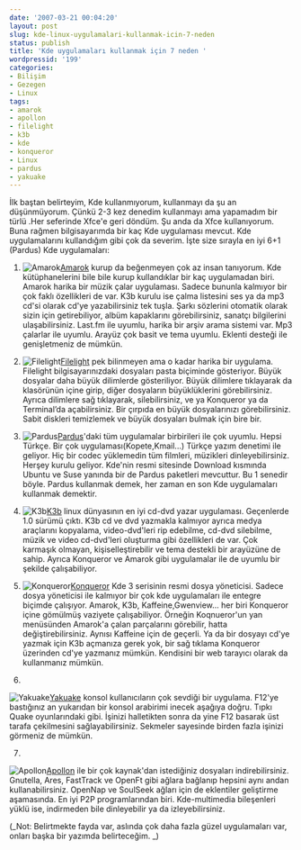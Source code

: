 ```yaml
---
date: '2007-03-21 00:04:20'
layout: post
slug: kde-linux-uygulamalari-kullanmak-icin-7-neden
status: publish
title: 'Kde uygulamaları kullanmak için 7 neden '
wordpressid: '199'
categories:
- Bilişim
- Gezegen
- Linux
tags:
- amarok
- apollon
- filelight
- k3b
- kde
- konqueror
- Linux
- pardus
- yakuake
---
```


İlk baştan belirteyim, Kde kullanmıyorum, kullanmayı da şu an düşünmüyorum. Çünkü 2-3 kez denedim kullanmayı ama yapamadım bir türlü .Her seferinde Xfce'e geri döndüm. Şu anda da Xfce kullanıyorum. Buna rağmen bilgisayarımda bir kaç Kde uygulaması mevcut. Kde uygulamalarını kullandığım gibi çok da severim. İşte size sırayla en iyi 6+1 (Pardus) Kde uygulamaları:




	
  1. ![Amarok](http://blog.arsln.org/image/kde10amarok.jpg)[Amarok](http://amarok.kde.org/) kurup da beğenmeyen çok az insan tanıyorum. Kde kütüphanelerini bile bile kurup kullandıklar bir kaç uygulamadan biri. Amarok harika bir müzik çalar uygulaması. Sadece bununla kalmıyor bir çok faklı özellikleri de var. K3b kurulu ise çalma listesini ses ya da mp3 cd'si olarak cd'ye yazabilirsiniz tek tuşla. Şarkı sözlerini otomatik olarak sizin için getirebiliyor, albüm kapaklarını görebilirsiniz, sanatçı bilgilerini ulaşabilirsiniz. Last.fm ile uyumlu, harika bir arşiv arama sistemi var. Mp3 çalarlar ile uyumlu. Arayüz çok basit ve tema uyumlu. Eklenti desteği ile genişletmeniz de mümkün. 




	
  2. ![Filelight](http://blog.arsln.org/image/kde10filelight.jpg)[Filelight](http://www.kde-apps.org/content/show.php?content=9887) pek bilinmeyen ama o kadar harika bir uygulama. Filelight bilgisayarınızdaki dosyaları pasta biçiminde gösteriyor. Büyük dosyalar daha büyük dilimlerde gösteriliyor. Büyük dilimlere tıklayarak da klasörünün içine girip, diğer dosyaların büyüklüklerini görebilirsiniz. Ayrıca dilimlere sağ tıklayarak, silebilirsiniz, ve ya Konqueror ya da Terminal’da açabilirsiniz. Bir çırpıda en büyük dosyalarınızı görebilirsiniz. Sabit diskleri temizlemek ve büyük dosyaları bulmak için bire bir.



 



	
  3. ![Pardus](http://blog.arsln.org/image/kde10pardus.png)[Pardus](http://www.pardus.org.tr/index.html)'daki tüm uygulamalar birbirileri ile çok uyumlu. Hepsi Türkçe. Bir çok uygulaması(Kopete,Kmail...) Türkçe yazım denetimi ile geliyor. Hiç bir codec yüklemedin tüm filmleri, müzikleri dinleyebilirsiniz. Herşey kurulu geliyor. Kde'nin resmi sitesinde Download kısmında Ubuntu ve Suse yanında bir de Pardus paketleri mevcuttur. Bu 1 senedir böyle. Pardus kullanmak demek, her zaman en son Kde uygulamaları kullanmak demektir. 



	
  4. ![K3b](http://blog.arsln.org/image/kde10k3b.jpg)[K3b](http://k3b.plainblack.com/) linux dünyasının en iyi cd-dvd yazar uygulaması. Geçenlerde 1.0 sürümü çıktı. K3b cd ve dvd yazmakla kalmıyor ayrıca medya araçlarını kopyalama, video-dvd'leri rip edebilme, cd-dvd silebilme, müzik ve video cd-dvd'leri oluşturma gibi özellikleri de var. Çok karmaşık olmayan, kişiselleştirebilir ve tema destekli bir arayüzüne de sahip. Ayrıca Konqueror ve Amarok gibi uygulamalar ile de uyumlu bir şekilde çalışabiliyor.



	
  5. ![Konqueror](http://blog.arsln.org/image/kde10konqueror.jpg)[Konqueror](http://www.konqueror.org/) Kde 3 serisinin resmi dosya yöneticisi. Sadece dosya yöneticisi ile kalmıyor bir çok kde uygulamaları ile entegre biçimde çalışıyor. Amarok, K3b, Kaffeine,Gwenview... her biri Konqueror içine gömülmüş vaziyete çalışabiliyor. Örneğin Koqnueror'un yan menüsünden Amarok'a çalan parçalarını görebilir, hatta değiştirebilirsiniz. Aynısı Kaffeine için de geçerli. Ya da bir dosyayı cd'ye yazmak için K3b açmanıza gerek yok, bir sağ tıklama Konqueror üzerinden cd'ye yazmanız mümkün. Kendisini bir web tarayıcı olarak da kullanmanız mümkün. 


	
  6. 
![Yakuake](http://blog.arsln.org/image/kde10yakuake.jpg)[Yakuake](http://yakuake.uv.ro/) konsol kullanıcıların çok sevdiği bir uygulama. F12'ye bastığınız an yukarıdan bir konsol arabirimi inecek aşağıya doğru. Tıpkı Quake oyunlarındaki gibi. İşinizi halletikten sonra da yine F12 basarak üst tarafa çekilmesini sağlayabilirsiniz. Sekmeler sayesinde birden fazla işinizi görmeniz de mümkün.

  


	
  7. 
![Apollon](http://blog.arsln.org/image/kde10apollon.png)[Apollon](http://apollon.sourceforge.net/index.html) ile bir çok kaynak'dan istediğiniz dosyaları indirebilirsiniz. Gnutella, Ares, FastTrack ve OpenFt gibi ağlara bağlanıp hepsini aynı andan kullanabilirsiniz. OpenNap ve SoulSeek ağları için de eklentiler geliştirme aşamasında. En iyi P2P programlarından biri. Kde-multimedia bileşenleri yüklü ise, indirmeden bile dinleyebilir ya da izleyebilirsiniz. 



(_Not: Belirtmekte fayda var, aslında çok daha fazla güzel uygulamaları var, onları başka bir yazımda belirteceğim. _)
